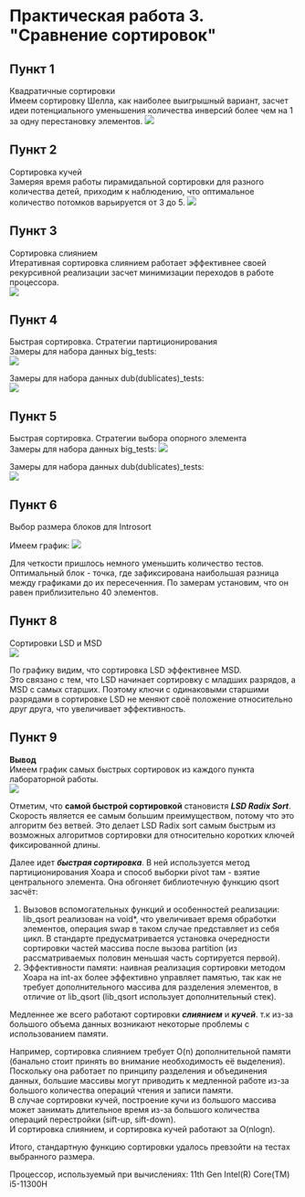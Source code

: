 # Практическая работа 3. "Cравнение сортировок"

## Пункт 1
Квадратичные сортировки  
Имеем сортировку Шелла, как наиболее выигрышный вариант, засчет идеи потенциального уменьшения количества инверсий более чем на 1 за одну перестановку элементов. 
![](Lab3/1/Quadratic_results/Quadratic.png)

## Пункт 2
Сортировка кучей  
Замеряя время работы пирамидальной сортировки для разного количества детей, приходим к наблюдению, что оптимальное количество потомков варьируется от 3 до 5. 
![](Lab3/2/Heap_results/Combined.png)

## Пункт 3
Сортировка слиянием  
Итеративная сортировка слиянием работает эффективнее своей рекурсивной реализации засчет минимизации переходов в работе процессора.  
![](Lab3/3/Merge_results/Merge.png)

## Пункт 4
Быстрая сортировка. Стратегии партиционирования  
Замеры для набора данных big_tests:  
![](Lab3/4/QSort_results/big/QSort_big.png)

Замеры для набора данных dub(dublicates)_tests:  
![](Lab3/4/QSort_results/dub/QSort_dub.png)


## Пункт 5
Быстрая сортировка. Стратегии выбора опорного элемента  
Замеры для набора данных big_tests: 
![](Lab3/5/Pivot_results/big/Pivot_big.png)

Замеры для набора данных dub(dublicates)_tests:    
![](Lab3/5/Pivot_results/dub/Pivot_dub.png)

## Пункт 6
Выбор размера блоков для Introsort  

Имеем график:
![](Lab3/6/into_blocks.png)


Для четкости пришлось немного уменьшить количество тестов. Оптимальный блок - точка, где зафиксирована наибольшая разница между графиками до их пересеченния. По замерам установим, что он равен приблизительно 40 элементов.


## Пункт 8
Сортировки LSD и MSD  
![](Lab3/8/Radix_results/Radix.png)

По графику видим, что сортировка LSD эффективнее MSD.  
Это связано с тем, что LSD начинает сортировку с младших разрядов, а MSD с самых старших. Поэтому ключи с одинаковыми старшими разрядами в сортировке LSD не меняют своё положение относительно друг друга, что увеличивает эффективность.

## Пункт 9
**Вывод**  
Имеем график самых быстрых сортировок из каждого пункта лабораторной работы.  
![](Lab3/9/Results/point_9.png)

Отметим, что **самой быстрой сортировкой** становистя ***LSD Radix Sort***.
Скорость является ее самым большим преимуществом, потому что это алгоритм без ветвей. Это делает LSD Radix sort самым быстрым из возможных алгоритмов сортировки для относительно коротких ключей фиксированной длины.

Далее идет ***быстрая сортировка***. В ней используется метод партиционирования Хоара и способ выборки pivot там - взятие центрального элемента.
Она обгоняет библиотечную функцию qsort засчёт:
1) Вызовов вспомогательных функций и особенностей реализации: lib_qsort реализован на void*, что увеличивает время обработки элементов, операция swap в таком случае представляет из себя цикл. В стандарте предусматривается установка очередности сортировки частей массива после вызова partition (из рассматриваемых половин меньшая часть сортируется первой).  
2) Эффективности памяти: наивная реализация сортировки методом Хоара на int-aх более эффективно управляет памятью, так как не требует дополнительного массива для разделения элементов, в отличие от lib_qsort (lib_qsort использует дополнительный стек).   

Медленнее же всего работают сортировки ***слиянием*** и ***кучей***. т.к из-за большого объема данных возникают некоторые проблемы с использованием памяти.    

Например, cортировка слиянием требует O(n) дополнительной памяти (банально стоит принять во внимание необходимость её выделения). Поскольку она работает по принципу разделения и объединения данных, большие массивы могут приводить к медленной работе из-за большого количества операций чтения и записи памяти.  
В случае сортировки кучей, построение кучи из большого массива может занимать длительное время из-за большого количества операций перестройки (sift-up, sift-down).  
И сортировка слиянием, и сортировка кучей работают за O(nlogn).  

Итого, стандартную функцию сортировки удалось превзойти на тестах выбранного размера.  

Процессор, используемый при вычислениях: 11th Gen Intel(R) Core(TM) i5-11300H
